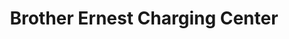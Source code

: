 ---
title: "Brother Ernest Charging Center"
url: /zwedru/brother-ernest-charging-center/
shop: Elektronik
---